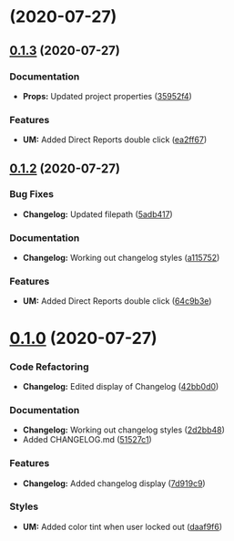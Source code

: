#  (2020-07-27)



## [0.1.3](https://github.com/PaschalIT/PMC-Desktop/compare/0.1.2-a...0.1.3) (2020-07-27)


### Documentation

* **Props:** Updated project properties ([35952f4](https://github.com/PaschalIT/PMC-Desktop/commit/35952f42b518a6d0b4b99717c50a9706df6a64c3))


### Features

* **UM:** Added Direct Reports double click ([ea2ff67](https://github.com/PaschalIT/PMC-Desktop/commit/ea2ff67d19122c17414172f45a40e06e62600a0d))



## [0.1.2](https://github.com/PaschalIT/PMC-Desktop/compare/0.1.0...0.1.2) (2020-07-27)


### Bug Fixes

* **Changelog:** Updated filepath ([5adb417](https://github.com/PaschalIT/PMC-Desktop/commit/5adb4176ff4a76cc2d2b7d9ee77ee7c1b7761e37))


### Documentation

* **Changelog:** Working out changelog styles ([a115752](https://github.com/PaschalIT/PMC-Desktop/commit/a115752f71da35975e2d1818e093c6a16eaa017d))


### Features

* **UM:** Added Direct Reports double click ([64c9b3e](https://github.com/PaschalIT/PMC-Desktop/commit/64c9b3eda1d7f74c7503245b383a2ffc27854995))



# [0.1.0](https://github.com/PaschalIT/PMC-Desktop/compare/daaf9f620882f6a2afb97aaa02fedab01d38e455...0.1.0) (2020-07-27)


### Code Refactoring

* **Changelog:** Edited display of Changelog ([42bb0d0](https://github.com/PaschalIT/PMC-Desktop/commit/42bb0d071111974e905b9f2060ef8e39feb71d81))


### Documentation

* **Changelog:** Working out changelog styles ([2d2bb48](https://github.com/PaschalIT/PMC-Desktop/commit/2d2bb489e33eadc60c5acb559975bd4a0c1076b9))
* Added CHANGELOG.md ([51527c1](https://github.com/PaschalIT/PMC-Desktop/commit/51527c1d411ea9d6dc3cbb987ff906da5f27e7cd))


### Features

* **Changelog:** Added changelog display ([7d919c9](https://github.com/PaschalIT/PMC-Desktop/commit/7d919c96d7360d2074202f70e082d60581f39264))


### Styles

* **UM:** Added color tint when user locked out ([daaf9f6](https://github.com/PaschalIT/PMC-Desktop/commit/daaf9f620882f6a2afb97aaa02fedab01d38e455))



